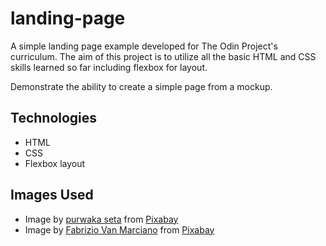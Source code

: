 # landing-page

A simple landing page example developed for The Odin Project's curriculum. The aim of this project is to utilize
all the basic HTML and CSS skills learned so far including flexbox for layout.

Demonstrate the ability to create a simple page from a mockup.

## Technologies

- HTML
- CSS
- Flexbox layout

## Images Used

- Image
  by <a href="https://pixabay.com/users/purwakawebid-6622005/?utm_source=link-attribution&utm_medium=referral&utm_campaign=image&utm_content=4875186">
  purwaka seta</a>
  from <a href="https://pixabay.com//?utm_source=link-attribution&utm_medium=referral&utm_campaign=image&utm_content=4875186">
  Pixabay</a>
- Image
  by <a href="https://pixabay.com/users/vanmarciano-1310286/?utm_source=link-attribution&utm_medium=referral&utm_campaign=image&utm_content=2038872">
  Fabrizio Van Marciano</a>
  from <a href="https://pixabay.com//?utm_source=link-attribution&utm_medium=referral&utm_campaign=image&utm_content=2038872">
  Pixabay</a>